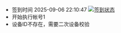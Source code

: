 - 签到时间 2025-09-06 22:10:47 [![签到状态](https://github.com/zdu2022/189cloud/actions/workflows/main.yml/badge.svg?branch=main)](https://github.com/zdu2022/189cloud/actions/workflows/main.yml)
- 开始执行帐号1
- 设备ID不存在，需要二次设备校验
